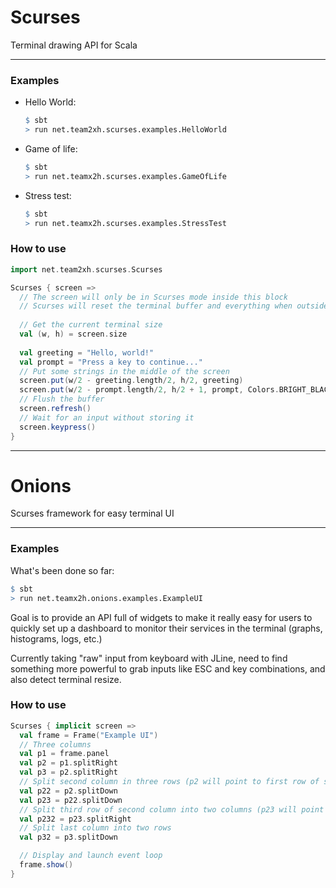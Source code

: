 # Scurses

Terminal drawing API for Scala

---

### Examples

- Hello World:

  ```R
  $ sbt
  > run net.team2xh.scurses.examples.HelloWorld
  ```
- Game of life:

  ```R
  $ sbt
  > run net.teamx2h.scurses.examples.GameOfLife
  ```
- Stress test:

  ```R
  $ sbt
  > run net.teamx2h.scurses.examples.StressTest
  ```

### How to use

```scala
import net.team2xh.scurses.Scurses

Scurses { screen =>
  // The screen will only be in Scurses mode inside this block
  // Scurses will reset the terminal buffer and everything when outside
  
  // Get the current terminal size
  val (w, h) = screen.size
  
  val greeting = "Hello, world!"
  val prompt = "Press a key to continue..."
  // Put some strings in the middle of the screen
  screen.put(w/2 - greeting.length/2, h/2, greeting)
  screen.put(w/2 - prompt.length/2, h/2 + 1, prompt, Colors.BRIGHT_BLACK)
  // Flush the buffer
  screen.refresh()
  // Wait for an input without storing it
  screen.keypress()
}
```

---

# Onions

Scurses framework for easy terminal UI

---

### Examples

What's been done so far:

```R
$ sbt
> run net.teamx2h.onions.examples.ExampleUI
```

Goal is to provide an API full of widgets to make it really easy for users to quickly set up a dashboard to monitor their services in the terminal (graphs, histograms, logs, etc.)

Currently taking "raw" input from keyboard with JLine, need to find something more powerful to grab inputs like ESC and key combinations, and also detect terminal resize.

### How to use

```scala
Scurses { implicit screen =>
  val frame = Frame("Example UI")
  // Three columns
  val p1 = frame.panel
  val p2 = p1.splitRight
  val p3 = p2.splitRight
  // Split second column in three rows (p2 will point to first row of second column)
  val p22 = p2.splitDown
  val p23 = p22.splitDown
  // Split third row of second column into two columns (p23 will point to the first column of the two)
  val p232 = p23.splitRight
  // Split last column into two rows
  val p32 = p3.splitDown

  // Display and launch event loop
  frame.show()
}
```
